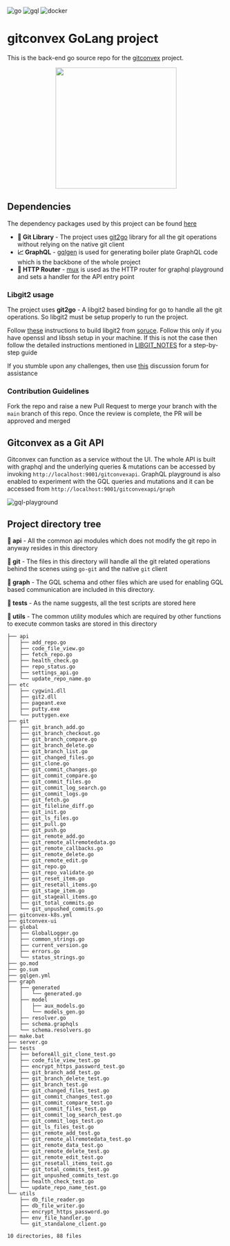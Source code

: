 ![go](https://img.shields.io/badge/Go-00ADD8?style=for-the-badge&logo=go&logoColor=white)
![gql](https://img.shields.io/badge/GraphQl-E10098?style=for-the-badge&logo=graphql&logoColor=white)
![docker](https://img.shields.io/badge/Docker-2CA5E0?style=for-the-badge&logo=docker&logoColor=white)

# gitconvex GoLang project

This is the back-end go source repo for the [gitconvex](https://github.com/neel1996/gitconvex) project.

<p align="center">
    <img src="https://user-images.githubusercontent.com/47709856/99139411-503eb400-265e-11eb-9b61-05562dd89b8c.png" width="280">
</p>

## Dependencies

The dependency packages used by this project can be
found [here](https://github.com/neel1996/gitconvex-server/network/dependencies)

- **📜 Git Library** - The project uses [git2go](https://github.com/libgit2/git2go) library for all the git operations
  without relying on the native git client
- **📈 GraphQL** - [gqlgen](https://github.com/99designs/gqlgen) is used for generating boiler plate GraphQL code which
  is the backbone of the whole project
- **📡 HTTP Router** - [mux](https://github.com/gorilla/mux) is used as the HTTP router for graphql playground and sets
  a handler for the API entry point

### Libgit2 usage

The project uses **git2go** - A libgit2 based binding for go to handle all the git operations. So libgit2 must be setup
properly to run the project.

Follow [these](https://libgit2.org/docs/guides/build-and-link/) instructions to build libgit2
from [soruce](https://github.com/libgit2/libgit2). Follow this only if you have openssl and libssh setup in your
machine. If this is not the case then follow the detailed instructions mentioned in [LIBGIT_NOTES](LIBGIT_NOTES.md) for a
step-by-step guide

If you stumble upon any challenges, then use [this](https://github.com/neel1996/gitconvex-server/discussions/7)
discussion forum for assistance

### Contribution Guidelines

Fork the repo and raise a new Pull Request to merge your branch with the `main` branch of this repo. Once the
review is complete, the PR will be approved and merged

## Gitconvex as a Git API

Gitconvex can function as a service without the UI. The whole API is built with graphql and the underlying queries & mutations can be accessed by invoking `http://localhost:9001/gitconvexapi`. GraphQL playground is also enabled to experiment with the GQL queries and mutations and it can be accessed from `http://localhost:9001/gitconvexapi/graph`

![gql-playground](https://user-images.githubusercontent.com/47709856/113421107-248f5100-93e8-11eb-8c22-9f6337f7c25f.png)

## Project directory tree

**📂 api** - All the common api modules which does not modify the git repo in anyway resides in this directory

**📂 git** - The files in this directory will handle all the git related operations behind the scenes using `go-git` and
the native `git` client

**📂 graph** - The GQL schema and other files which are used for enabling GQL based communication are included in this
directory.

**📂 tests** - As the name suggests, all the test scripts are stored here

**📂 utils** - The common utility modules which are required by other functions to execute common tasks are stored in
this directory

```
├── api
│   ├── add_repo.go
│   ├── code_file_view.go
│   ├── fetch_repo.go
│   ├── health_check.go
│   ├── repo_status.go
│   ├── settings_api.go
│   └── update_repo_name.go
├── etc
│   ├── cygwin1.dll
│   ├── git2.dll
│   ├── pageant.exe
│   ├── putty.exe
│   └── puttygen.exe
├── git
│   ├── git_branch_add.go
│   ├── git_branch_checkout.go
│   ├── git_branch_compare.go
│   ├── git_branch_delete.go
│   ├── git_branch_list.go
│   ├── git_changed_files.go
│   ├── git_clone.go
│   ├── git_commit_changes.go
│   ├── git_commit_compare.go
│   ├── git_commit_files.go
│   ├── git_commit_log_search.go
│   ├── git_commit_logs.go
│   ├── git_fetch.go
│   ├── git_fileline_diff.go
│   ├── git_init.go
│   ├── git_ls_files.go
│   ├── git_pull.go
│   ├── git_push.go
│   ├── git_remote_add.go
│   ├── git_remote_allremotedata.go
│   ├── git_remote_callbacks.go
│   ├── git_remote_delete.go
│   ├── git_remote_edit.go
│   ├── git_repo.go
│   ├── git_repo_validate.go
│   ├── git_reset_item.go
│   ├── git_resetall_items.go
│   ├── git_stage_item.go
│   ├── git_stageall_items.go
│   ├── git_total_commits.go
│   └── git_unpushed_commits.go
├── gitconvex-k8s.yml
├── gitconvex-ui
├── global
│   ├── GlobalLogger.go
│   ├── common_strings.go
│   ├── current_version.go
│   ├── errors.go
│   └── status_strings.go
├── go.mod
├── go.sum
├── gqlgen.yml
├── graph
│   ├── generated
│   │   └── generated.go
│   ├── model
│   │   ├── aux_models.go
│   │   └── models_gen.go
│   ├── resolver.go
│   ├── schema.graphqls
│   └── schema.resolvers.go
├── make.bat
├── server.go
├── tests
│   ├── beforeAll_git_clone_test.go
│   ├── code_file_view_test.go
│   ├── encrypt_https_password_test.go
│   ├── git_branch_add_test.go
│   ├── git_branch_delete_test.go
│   ├── git_branch_test.go
│   ├── git_changed_files_test.go
│   ├── git_commit_changes_test.go
│   ├── git_commit_compare_test.go
│   ├── git_commit_files_test.go
│   ├── git_commit_log_search_test.go
│   ├── git_commit_logs_test.go
│   ├── git_ls_files_test.go
│   ├── git_remote_add_test.go
│   ├── git_remote_allremotedata_test.go
│   ├── git_remote_data_test.go
│   ├── git_remote_delete_test.go
│   ├── git_remote_edit_test.go
│   ├── git_resetall_items_test.go
│   ├── git_total_commits_test.go
│   ├── git_unpushed_commits_test.go
│   ├── health_check_test.go
│   └── update_repo_name_test.go
└── utils
    ├── db_file_reader.go
    ├── db_file_writer.go
    ├── encrypt_https_password.go
    ├── env_file_handler.go
    └── git_standalone_client.go

10 directories, 88 files
```

